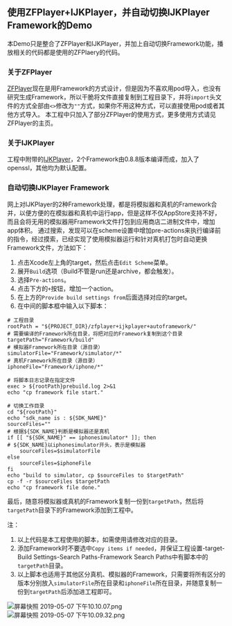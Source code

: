 ##  使用ZFPlayer+IJKPlayer，并自动切换IJKPlayer Framework的Demo
本Demo只是整合了ZFPlayer和IJKPlayer，并加上自动切换Framework功能，播放相关的代码都是使用的ZFPlaery的代码。

### 关于ZFPlayer
[ZFPlayer](https://github.com/renzifeng/ZFPlayer)现在是用Framework的方式设计，但是因为不喜欢用pod导入，也没有研究生成Framework，所以干脆将文件直接复制到工程目录下，并将`import`头文件的方式全部由`<>`修改为`""`方式，如果你不用这种方式，可以直接使用pod或者其他方式导入。
本工程中只加入了部分ZFPlayer的使用方式，更多使用方式请见ZFPlayer的主页。

### 关于IJKPlayer
工程中附带的[IJKPlayer](https://github.com/bilibili/ijkplayer)，2个Framework由0.8.8版本编译而成，加入了openssl，其他均为默认配置。

### 自动切换IJKPlayer Framework
网上对IJKPlayer的2种Framework处理，都是将模拟器和真机的Framework合并，以便方便的在模拟器和真机中运行app，但是这样不仅AppStore支持不好，而且会将无用的模拟器用Framework文件打包到应用商店二进制文件中，增加app体积。
通过搜索，发现可以在scheme设置中增加pre-actions来执行编译前的指令，经过摸索，已经实现了使用模拟器运行和针对真机打包时自动更换Framework文件，方法如下：
1. 点击Xcode左上角的target，然后点击`Edit Scheme`菜单。
2. 展开`Build`选项（Build不管是run还是archive，都会触发）。
3. 选择`Pre-actions`。
4. 点击下方的`+`按钮，增加一个action。
5. 在上方的`Provide build settings from`后面选择对应的target。
6. 在中间的脚本框中输入以下脚本：
```shell
# 工程目录
rootPath = "${PROJECT_DIR}/zfplayer+ijkplayer+autoframework/"
# 需要编译的Framework所在目录，将把对应的Framework复制到这个目录
targetPath="Framework/build"
# 模拟器Framework所在目录（源目录）
simulatorFile="Framework/simulator/*"
# 真机Framework所在目录（源目录）
iphoneFile="Framework/iphone/*"

# 将脚本日志记录在指定文件
exec > ${rootPath}prebuild.log 2>&1
echo "cp framework file start."

# 切换工作目录
cd "${rootPath}"
echo "sdk_name is : ${SDK_NAME}"
sourceFiles=""
# 根据${SDK_NAME}判断是模拟器还是真机
if [[ "${SDK_NAME}" == iphonesimulator* ]]; then
# ${SDK_NAME}以iphonesimulator开头，表示是模拟器
    sourceFiles=$simulatorFile
else
    sourceFiles=$iphoneFile
fi
echo "build to simulator, cp $sourceFiles to $targetPath"
cp -f -r $sourceFiles $targetPath
echo "cp framework file done."
```

最后，随意将模拟器或真机的Framework复制一份到`targetPath`，然后将`targetPath`目录下的Framework添加到工程中。

注：
1. 以上代码是本工程使用的脚本，如需使用请修改对应的目录。
2. 添加Framework时不要选中`Copy items if needed`，并保证工程设置-target-Build Settings-Search Paths-Framework Search Paths中有脚本中的`targetPath`目录。
3. 以上脚本也适用于其他区分真机、模拟器的Framework，只需要将所有区分的版本分别放入`simulatorFile`所在目录和`iphoneFile`所在目录，并随意复制一份到`targetPath`后添加进工程即可。

![屏幕快照 2019-05-07 下午10.10.07.png](https://i.loli.net/2019/05/07/5cd191def2916.png)
![屏幕快照 2019-05-07 下午10.09.32.png](https://i.loli.net/2019/05/07/5cd191df2a245.png)
